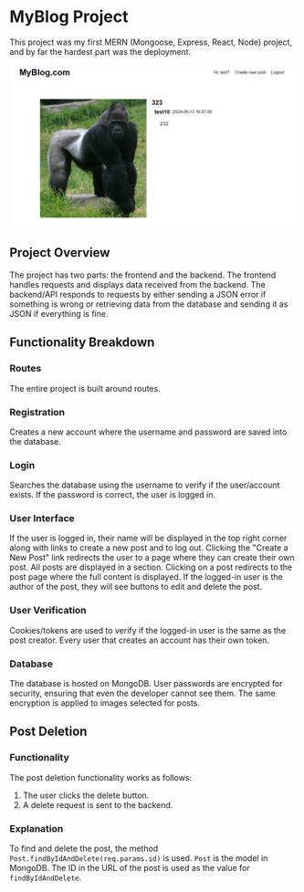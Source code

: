   <h1>MyBlog Project</h1>

<p>This project was my first MERN (Mongoose, Express, React, Node) project, and by far the hardest part was the deployment.</p>
<a href="https://theblog-api.onrender.com"><img src="./screenshot/myblog-print-2.png" alt="MyBlog Screenshot" width="500px"></a>
<h2>Project Overview</h2>

<p>The project has two parts: the frontend and the backend. The frontend handles requests and displays data received from the backend. The backend/API responds to requests by either sending a JSON error if something is wrong or retrieving data from the database and sending it as JSON if everything is fine.</p>

<h2>Functionality Breakdown</h2>

<h3>Routes</h3>
<p>The entire project is built around routes.</p>

<h3>Registration</h3>
<p>Creates a new account where the username and password are saved into the database.</p>

<h3>Login</h3>
<p>Searches the database using the username to verify if the user/account exists. If the password is correct, the user is logged in.</p>

<h3>User Interface</h3>
<p>If the user is logged in, their name will be displayed in the top right corner along with links to create a new post and to log out. Clicking the "Create a New Post" link redirects the user to a page where they can create their own post. All posts are displayed in a section. Clicking on a post redirects to the post page where the full content is displayed. If the logged-in user is the author of the post, they will see buttons to edit and delete the post.</p>

<h3>User Verification</h3>
<p>Cookies/tokens are used to verify if the logged-in user is the same as the post creator. Every user that creates an account has their own token.</p>

<h3>Database</h3>
<p>The database is hosted on MongoDB. User passwords are encrypted for security, ensuring that even the developer cannot see them. The same encryption is applied to images selected for posts.</p>

<h2>Post Deletion</h2>

<h3>Functionality</h3>
<p>The post deletion functionality works as follows:</p>
<ol>
    <li>The user clicks the delete button.</li>
    <li>A delete request is sent to the backend.</li>
</ol>

<h3>Explanation</h3>
<p>To find and delete the post, the method <code>Post.findByIdAndDelete(req.params.id)</code> is used. <code>Post</code> is the model in MongoDB. The ID in the URL of the post is used as the value for <code>findByIdAndDelete</code>.</p>





 


 

                                   